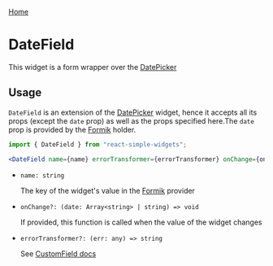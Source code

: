 [Home](../../../README.md)

# DateField

This widget is a form wrapper over the [DatePicker](../date-picker/usage.md)

## Usage

`DateField` is an extension of the [DatePicker](../date-picker/usage.md) widget, hence it accepts
all its props (except the `date` prop) as well as the props specified here.The `date` prop is
provided by the [Formik](https://jaredpalmer.com/formik/) holder.

```jsx
import { DateField } from "react-simple-widgets";

<DateField name={name} errorTransformer={errorTransformer} onChange={onChange} />
```

-   `name: string`

    The key of the widget's value in the [Formik](https://jaredpalmer.com/formik/) provider

-   `onChange?: (date: Array<string> | string) => void`

    If provided, this function is called when the value of the widget changes

-   `errorTransformer?: (err: any) => string`

    See [CustomField docs](../custom-field/usage.md)